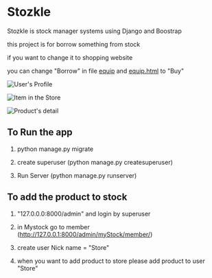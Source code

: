 # Stozkle
Stozkle is stock manager systems using Django and Boostrap

this project is for borrow something from stock

if you want to change it to shopping website

you can change "Borrow" in file [equip](https://github.com/DreamN/Stozkle/blob/master/templates/equiplist.html) and [equip.html](https://github.com/DreamN/Stozkle/blob/master/templates/equip.html) to "Buy"

![User's Profile](http://isara.kmi.tl/Stozkle/Stozkle1.PNG)


![Item in the Store](http://isara.kmi.tl/Stozkle/Stozkle2.PNG)


![Product's detail](http://isara.kmi.tl/Stozkle/Stozkle3.png)




## To Run the app

1. python manage.py migrate

2. create superuser (python manage.py createsuperuser)

3. Run Server (python manage.py runserver)

## To add the product to stock

1. "127.0.0.0:8000/admin" and login by superuser

2. in Mystock go to member (http://127.0.0.1:8000/admin/myStock/member/)

3. create user Nick name = "Store"

4. when you want to add product to store please add product to user "Store"
